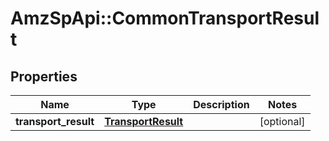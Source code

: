 # AmzSpApi::CommonTransportResult

## Properties
Name | Type | Description | Notes
------------ | ------------- | ------------- | -------------
**transport_result** | [**TransportResult**](TransportResult.md) |  | [optional] 

